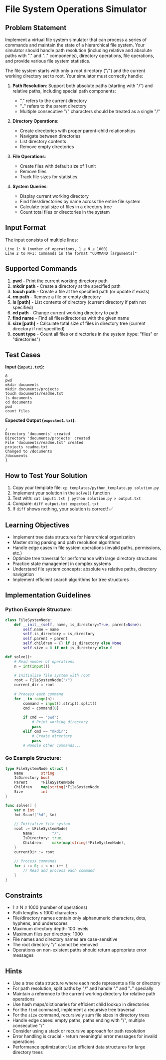# File System Operations Simulator

## Problem Statement

Implement a virtual file system simulator that can process a series of commands and maintain the state of a hierarchical file system. Your simulator should handle path resolution (including relative and absolute paths with "." and ".." components), directory operations, file operations, and provide various file system statistics.

The file system starts with only a root directory ("/") and the current working directory set to root. Your simulator must correctly handle:

1. **Path Resolution**: Support both absolute paths (starting with "/") and relative paths, including special path components:
   - "." refers to the current directory
   - ".." refers to the parent directory
   - Multiple consecutive "/" characters should be treated as a single "/"

2. **Directory Operations**:
   - Create directories with proper parent-child relationships
   - Navigate between directories
   - List directory contents
   - Remove empty directories

3. **File Operations**:
   - Create files with default size of 1 unit
   - Remove files
   - Track file sizes for statistics

4. **System Queries**:
   - Display current working directory
   - Find files/directories by name across the entire file system
   - Calculate total size of files in a directory tree
   - Count total files or directories in the system

## Input Format

The input consists of multiple lines:
```
Line 1: N (number of operations, 1 ≤ N ≤ 1000)
Line 2 to N+1: Commands in the format "COMMAND [arguments]"
```

## Supported Commands

1. **pwd** - Print the current working directory path
2. **mkdir path** - Create a directory at the specified path
3. **touch path** - Create a file at the specified path (or update if exists)
4. **rm path** - Remove a file or empty directory
5. **ls [path]** - List contents of directory (current directory if path not specified)
6. **cd path** - Change current working directory to path
7. **find name** - Find all files/directories with the given name
8. **size [path]** - Calculate total size of files in directory tree (current directory if not specified)
9. **count type** - Count all files or directories in the system (type: "files" or "directories")

## Test Cases

**Input (`input1.txt`):**
```
8
pwd
mkdir documents
mkdir documents/projects
touch documents/readme.txt
ls documents
cd documents
pwd
count files
```

**Expected Output (`expected1.txt`):**
```
/
Directory 'documents' created
Directory 'documents/projects' created
File 'documents/readme.txt' created
projects readme.txt
Changed to /documents
/documents
1
```

## How to Test Your Solution
1. Copy your template file: `cp templates/python_template.py solution.py`
2. Implement your solution in the `solve()` function
3. Test with: `cat input1.txt | python solution.py > output.txt`
4. Compare: `diff output.txt expected1.txt`
5. If `diff` shows nothing, your solution is correct! ✅

## Learning Objectives
- Implement tree data structures for hierarchical organization
- Master string parsing and path resolution algorithms
- Handle edge cases in file system operations (invalid paths, permissions, etc.)
- Optimize tree traversal for performance with large directory structures
- Practice state management in complex systems
- Understand file system concepts: absolute vs relative paths, directory navigation
- Implement efficient search algorithms for tree structures

## Implementation Guidelines

### Python Example Structure:
```python
class FileSystemNode:
    def __init__(self, name, is_directory=True, parent=None):
        self.name = name
        self.is_directory = is_directory
        self.parent = parent
        self.children = {} if is_directory else None
        self.size = 0 if not is_directory else 0

def solve():
    # Read number of operations
    n = int(input())
    
    # Initialize file system with root
    root = FileSystemNode("/")
    current_dir = root
    
    # Process each command
    for _ in range(n):
        command = input().strip().split()
        cmd = command[0]
        
        if cmd == "pwd":
            # Print working directory
            pass
        elif cmd == "mkdir":
            # Create directory
            pass
        # Handle other commands...
```

### Go Example Structure:
```go
type FileSystemNode struct {
    Name        string
    IsDirectory bool
    Parent      *FileSystemNode
    Children    map[string]*FileSystemNode
    Size        int
}

func solve() {
    var n int
    fmt.Scanf("%d", &n)
    
    // Initialize file system
    root := &FileSystemNode{
        Name:        "/",
        IsDirectory: true,
        Children:    make(map[string]*FileSystemNode),
    }
    currentDir := root
    
    // Process commands
    for i := 0; i < n; i++ {
        // Read and process each command
    }
}
```

## Constraints
- 1 ≤ N ≤ 1000 (number of operations)
- Path lengths ≤ 1000 characters
- File/directory names contain only alphanumeric characters, dots, hyphens, and underscores
- Maximum directory depth: 100 levels
- Maximum files per directory: 1000
- File names and directory names are case-sensitive
- The root directory "/" cannot be removed
- Operations on non-existent paths should return appropriate error messages

## Hints
- Use a tree data structure where each node represents a file or directory
- For path resolution, split paths by "/" and handle "." and ".." specially
- Maintain a reference to the current working directory for relative path operations
- Use hash maps/dictionaries for efficient child lookup in directories
- For the `find` command, implement a recursive tree traversal
- For the `size` command, recursively sum file sizes in directory trees
- Handle edge cases: empty paths, paths ending with "/", multiple consecutive "/"
- Consider using a stack or recursive approach for path resolution
- Error handling is crucial - return meaningful error messages for invalid operations
- Performance optimization: Use efficient data structures for large directory trees
